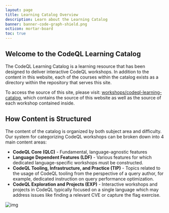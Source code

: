 ```yaml
---
layout: page
title: Learning Catalog Overview
description: Learn about the Learning Catalog
banner: banner-code-graph-shield.png
octicon: mortar-board
toc: true
---
```


## Welcome to the CodeQL Learning Catalog

The CodeQL Learning Catalog is a learning resource that has been designed to
deliver interactive CodeQL workshops. In addition to the content in this
website, each of the courses within the catalog exists as a directory within the
repository that serves this site.

To access the source of this site, please visit:
[workshops/codeql-learning-catalog](https://github.com/codeql-workshops/codeql-learning-catalog),
which contains the source of this website as well as the source of each workshop
contained inside.

## How Content is Structured

The content of the catalog is organized by both subject area and difficulty. Our
system for categorizing CodeQL workshops can be broken down into 4 main content
areas:

* **CodeQL Core (QLC)** - Fundamental, language-agnostic features
* **Language Dependent Features (LDF)** - Various features for which dedicated
  language-specific workshops must be constructed.
* **CodeQL Tooling, Infrastructure, and Practice (TIP)** - Topics related to the
  usage of CodeQL tooling from the perspective of a query author, for example,
  dedicated instruction on query performance optimization.
* **CodeQL Exploration and Projects (EXP)** - Interactive workshops and projects
  in CodeQL typically focused on a single language which may address issues like
  finding a relevant CVE or capture the flag exercise.

![img](/assets/images/overview/codeql-workshop-course-catalog.png "The CodeQL
Workshop Course Catalog")
